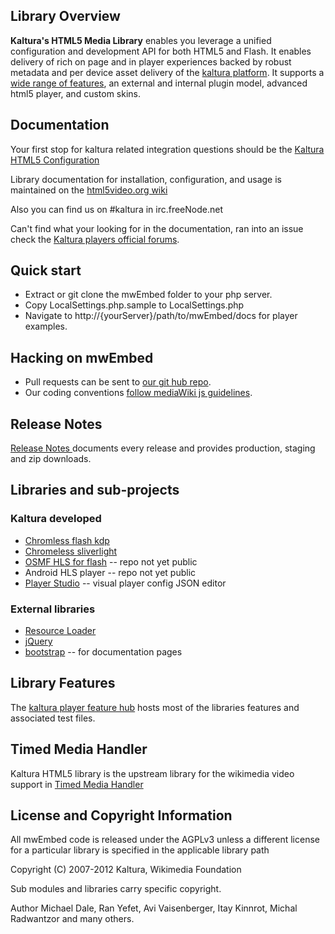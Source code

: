 ## Library Overview

__Kaltura's HTML5 Media Library__ enables you leverage a unified configuration and development API for both HTML5 and Flash. It enables delivery of rich on page and in player experiences backed by robust metadata and per device asset delivery of the [kaltura platform](http://corp.kaltura.com/). It supports a [wide range of features](http://html5video.org/kaltura-player/docs/), an external and internal plugin model, advanced html5 player, and custom skins. 

## Documentation

Your first stop for kaltura related integration questions should be the [Kaltura HTML5 Configuration](http://html5video.org/wiki/Kaltura_HTML5_Configuration)

Library documentation for installation, configuration, and usage is maintained on the [html5video.org wiki](http://html5video.org/wiki/Category:Kaltura_HTML5_Video_Library_Documentation)

Also you can find us on #kaltura in irc.freeNode.net

Can't find what your looking for in the documentation, ran into an issue check the [Kaltura players official forums](http://forum.kaltura.org/categories/kaltura-players-and-player-plugins). 

## Quick start

* Extract or git clone the mwEmbed folder to your php server. 
* Copy LocalSettings.php.sample to LocalSettings.php
* Navigate to http://{yourServer}/path/to/mwEmbed/docs for player examples. 

## Hacking on mwEmbed

* Pull requests can be sent to <a href="https://github.com/kaltura/mwEmbed/">our git hub repo</a>. 
* Our coding conventions <a href="http://www.mediawiki.org/wiki/Manual:Coding_conventions/JavaScript">follow mediaWiki js guidelines</a>. 

## Release Notes

[Release Notes ](http://html5video.org/wiki/Kaltura_HTML5_Release_Notes) documents every release and provides production, staging and zip downloads. 

## Libraries and sub-projects

### Kaltura developed

* [Chromless flash kdp](https://github.com/kaltura/chromeless-kdp) 
* [Chromeless sliverlight](https://github.com/kaltura/chromeless-silverlight)
* [OSMF HLS for flash](https://github.com/kaltura/HLS-OSMF) -- repo not yet public
* Android HLS player -- repo not yet public
* [Player Studio](https://github.com/kaltura/player-studio) -- visual player config JSON editor 

### External libraries 

* [Resource Loader](https://www.mediawiki.org/wiki/ResourceLoader)
* [jQuery](http://jquery.com/) 
* [bootstrap](http://getbootstrap.com/) -- for documentation pages

## Library Features

The [kaltura player feature hub](http://player.kaltura.com/docs/) hosts most of the libraries features and associated test files.  

## Timed Media Handler

Kaltura HTML5 library is the upstream library for the wikimedia video support in <a href="http://www.mediawiki.org/wiki/Extension:TimedMediaHandler">Timed Media Handler</a>

## License and Copyright Information

All mwEmbed code is released under the AGPLv3 unless a different license for a particular library is specified in the applicable library path

Copyright (C) 2007-2012 Kaltura, Wikimedia Foundation

Sub modules and libraries carry specific copyright.

Author Michael Dale, Ran Yefet, Avi Vaisenberger, Itay Kinnrot, Michal Radwantzor and many others.

